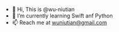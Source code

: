 - 👋 Hi, This is @wu-niutian
- 🌱 I’m currently learning Swift anf Python 
- 📫 Reach me at wuniutian@gmail.com

<!---
wu-niutian/wu-niutian is a ✨ special ✨ repository because its `README.md` (this file) appears on your GitHub profile.
You can click the Preview link to take a look at your changes.
--->
